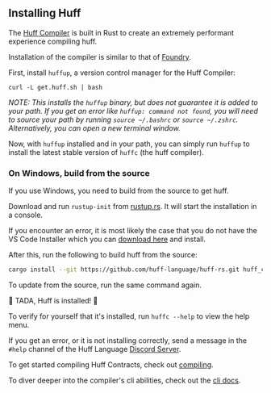 ## Installing Huff

The [Huff Compiler](https://github.com/huff-language/huff-rs) is built in Rust to create an extremely performant experience compiling huff.

Installation of the compiler is similar to that of [Foundry](https://github.com/foundry-rs/foundry).

First, install `huffup`, a version control manager for the Huff Compiler:

```shell
curl -L get.huff.sh | bash
```

_NOTE: This installs the `huffup` binary, but does not guarantee it is added to your path. If you get an error like `huffup: command not found`, you will need to source your path by running `source ~/.bashrc` or `source ~/.zshrc`. Alternatively, you can open a new terminal window._

Now, with `huffup` installed and in your path, you can simply run `huffup` to install the latest stable version of `huffc` (the huff compiler).

### On Windows, build from the source

If you use Windows, you need to build from the source to get huff.

Download and run `rustup-init` from [rustup.rs](https://win.rustup.rs/x86_64). It will start the installation in a console.

If you encounter an error, it is most likely the case that you do not have the VS Code Installer which you can [download here](https://visualstudio.microsoft.com/downloads/) and install.

After this, run the following to build huff from the source:

```sh
cargo install --git https://github.com/huff-language/huff-rs.git huff_cli --bins --locked
```

To update from the source, run the same command again.

🎉 TADA, Huff is installed! 🎉

To verify for yourself that it's installed, run `huffc --help` to view the help menu.

If you get an error, or it is not installing correctly, send a message in the `#help` channel of the Huff Language [Discord Server](https://discord.gg/C3gTvkFNRR).


To get started compiling Huff Contracts, check out [compiling](https://docs.huff.sh/get-started/compiling/).

To diver deeper into the compiler's cli abilities, check out the [cli docs](https://docs.huff.sh/resources/cli/).
